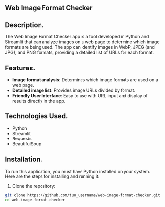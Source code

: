 ## Web Image Format Checker

## Description.
The Web Image Format Checker app is a tool developed in Python and Streamlit that can analyze images on a web page to determine which image formats are being used. The app can identify images in WebP, JPEG (and JPG), and PNG formats, providing a detailed list of URLs for each format.

## Features.
- **Image format analysis**: Determines which image formats are used on a web page.
- **Detailed image list**: Provides image URLs divided by format.
- **Friendly User Interface**: Easy to use with URL input and display of results directly in the app.

## Technologies Used.
- Python
- Streamlit
- Requests
- BeautifulSoup

## Installation.
To run this application, you must have Python installed on your system. Here are the steps for installing and running it:

1. Clone the repository:
 ```bash
 git clone https://github.com/tuo_username/web-image-format-checker.git
 cd web-image-format-checker
 ```
